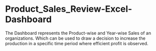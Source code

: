 # Product_Sales_Review-Excel-Dashboard
The Dashboard represents the Product-wise and Year-wise Sales of an organizations. Which can be used to draw a decision to increase the production in a specific time period where efficient profit is observed.

